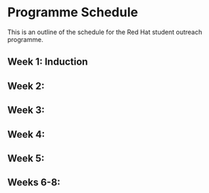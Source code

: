# Programme Schedule

This is an outline of the schedule for the Red Hat student outreach programme.


## Week 1: Induction



## Week 2:




## Week 3:




## Week 4:




## Week 5:




## Weeks 6-8:


